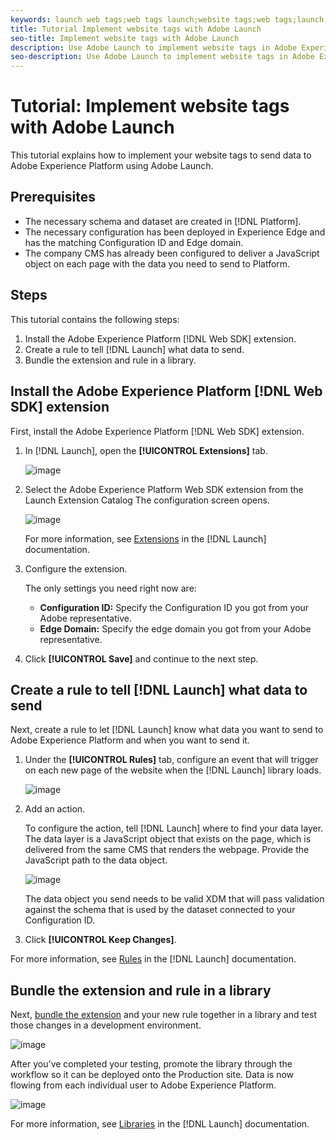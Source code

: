 ```yaml
---
keywords: launch web tags;web tags launch;website tags;web tags;launch;Launch
title: Tutorial Implement website tags with Adobe Launch
seo-title: Implement website tags with Adobe Launch
description: Use Adobe Launch to implement website tags in Adobe Experience Platform
seo-description: Use Adobe Launch to implement website tags in Adobe Experience Platform
---
```


# Tutorial: Implement website tags with Adobe Launch

This tutorial explains how to implement your website tags to send data to Adobe Experience Platform using Adobe Launch.

## Prerequisites

* The necessary schema and dataset are created in [!DNL Platform].
* The necessary configuration has been deployed in Experience Edge and has the matching Configuration ID and Edge domain.
* The company CMS has already been configured to deliver a JavaScript object on each page with the data you need to send to Platform.

## Steps

This tutorial contains the following steps:

1. Install the Adobe Experience Platform [!DNL Web SDK] extension.
1. Create a rule to tell [!DNL Launch] what data to send.
1. Bundle the extension and rule in a library.

## Install the Adobe Experience Platform [!DNL Web SDK] extension

First, install the Adobe Experience Platform [!DNL Web SDK] extension.

1. In [!DNL Launch], open the **[!UICONTROL Extensions]** tab.

    ![image](assets/launch-overview.png)

1. Select the Adobe Experience Platform Web SDK extension from the Launch Extension Catalog
    The configuration screen opens.

    ![image](assets/launch-extension-install.png)

    For more information, see [Extensions](https://docs.adobe.com/content/help/en/launch/using/reference/manage-resources/extensions/overview.html) in the [!DNL Launch] documentation.

1. Configure the extension.

    The only settings you need right now are:

    * **Configuration ID:** Specify the Configuration ID you got from your Adobe representative.
    * **Edge Domain:** Specify the edge domain you got from your Adobe representative.

1. Click **[!UICONTROL Save]** and continue to the next step.

## Create a rule to tell [!DNL Launch] what data to send

Next, create a rule to let [!DNL Launch] know what data you want to send to Adobe Experience Platform and when you want to send it.

1. Under the **[!UICONTROL Rules]** tab, configure an event that will trigger on each new page of the website when the [!DNL Launch] library loads.

    ![image](assets/launch-make-a-rule.png)

1. Add an action.

    To configure the action, tell [!DNL Launch] where to find your data layer. The data layer is a JavaScript object that exists on the page, which is delivered from the same CMS that renders the webpage. Provide the JavaScript path to the data object.

    ![image](assets/launch-add-aep-action.png)

    The data object you send needs to be valid XDM that will pass validation against the schema that is used by the dataset connected to your Configuration ID.
    
1. Click **[!UICONTROL Keep Changes]**.

For more information, see [Rules](https://docs.adobe.com/content/help/en/launch/using/reference/manage-resources/rules.html) in the [!DNL Launch] documentation.

## Bundle the extension and rule in a library

Next, [bundle the extension](https://docs.adobe.com/content/help/en/launch/using/reference/publish/overview.html) and your new rule together in a library and test those changes in a development environment.

![image](assets/launch-add-changes-to-library.png)

After you've completed your testing, promote the library through the workflow so it can be deployed onto the Production site. Data is now flowing from each individual user to Adobe Experience Platform.

![image](assets/launch-promote-library.png)

For more information, see [Libraries](https://docs.adobe.com/content/help/en/launch/using/reference/publish/libraries.html) in the [!DNL Launch] documentation.